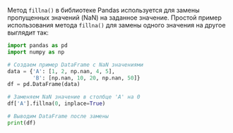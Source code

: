Метод `fillna()` в библиотеке Pandas используется для замены пропущенных значений (NaN) на заданное значение. Простой пример использования метода `fillna()` для замены одного значения на другое выглядит так:

```python 
import pandas as pd
import numpy as np

# Создаем пример DataFrame с NaN значениями
data = {'A': [1, 2, np.nan, 4, 5],
        'B': [np.nan, 10, 20, np.nan, 50]}
df = pd.DataFrame(data)

# Заменяем NaN значение в столбце 'A' на 0
df['A'].fillna(0, inplace=True)

# Выводим DataFrame после замены
print(df)
```


